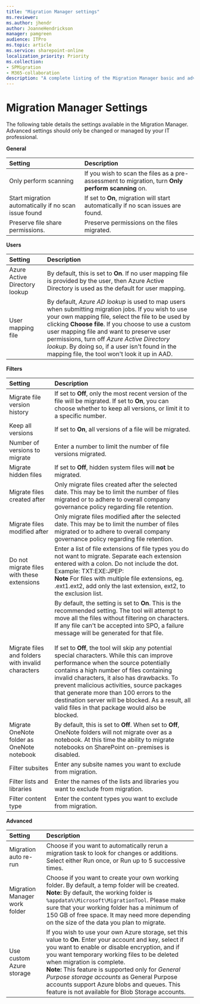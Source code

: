 ```yaml
---
title: "Migration Manager settings"
ms.reviewer: 
ms.author: jhendr
author: JoanneHendrickson
manager: pamgreen
audience: ITPro
ms.topic: article
ms.service: sharepoint-online
localization_priority: Priority
ms.collection: 
- SPMigration
- M365-collaboration
description: "A complete listing of the Migration Manager basic and advanced settings." 
---
```


# Migration Manager Settings

The following table details the settings available in the Migration Manager. Advanced settings should only be changed or managed by your IT professional. 

**General**
 
|**Setting**|**Description**|
|:-----|:-----|
|Only perform scanning|If you wish to scan the files as a pre-assessment to migration, turn **Only perform scanning** on.|
|Start migration automatically if no scan issue found |If set to **On**, migration will start automatically if no scan issues are found. |
|Preserve file share permissions.|Preserve permissions on the files migrated.|


**Users**

|**Setting**|**Description**|
|:-----|:-----|
|Azure Active Directory lookup |By default, this is set to **On**. If no user mapping file is provided by the user, then Azure Active Directory is used as the default for user mapping.|
|User mapping file|By default,  *Azure AD lookup*  is used to map users when submitting migration jobs. If you wish to use your own mapping file, select the file to be used by clicking **Choose file**. If you choose to use a custom user mapping file and want to preserve user permissions, turn off  *Azure Active Directory lookup*. By doing so, if a user isn't found in the mapping file, the tool won't look it up in AAD.|


**Filters**

|**Setting**|**Description**|
|:-----|:-----|
|Migrate file version history |If set to **Off**, only the most recent version of the file will be migrated. If set to **On**, you can choose whether to keep all versions, or limit it to a specific number.|
|Keep all versions|If set to **On**, all versions of a file will be migrated.|
|Number of versions to migrate|Enter a number to limit the number of file versions migrated.|
|Migrate hidden files|If set to **Off**, hidden system files will **not** be migrated. |
|Migrate files created after|Only migrate files created after the selected date. This may be to limit the number of files migrated or to adhere to overall company governance policy regarding file retention.|
|Migrate files modified after|Only migrate files modified after the selected date. This may be to limit the number of files migrated or to adhere to overall company governance policy regarding file retention. |
|Do not migrate files with these extensions|Enter a list of file extensions of file types you do not want to migrate. Separate each extension entered with a colon. Do not include the dot.  Example: TXT:EXE:JPEP: </br> **Note** For files with multiple file extensions, eg. .ext1.ext2, add only the last extension, ext2, to the exclusion list.|
|Migrate files and folders with invalid characters|By default, the setting is set to **On**. This is the recommended setting. The tool will attempt to move all the files without filtering on characters. If any file can't be accepted into SPO, a failure message will be generated for that file.  <br/><br/>  If set to **Off**, the tool will skip any potential special characters. While this can improve performance when the source potentially contains a high number of files containing invalid characters, it also has drawbacks. To prevent malicious activities, source packages that generate more than 100 errors to the destination server will be blocked. As a result, all valid files in that package would also be blocked.  <br/> |
|Migrate OneNote folder as OneNote notebook <br/>|By default, this is set to **Off**. When set to **Off**, OneNote folders will not migrate over as a notebook.  At this time the ability to migrate notebooks on SharePoint on-premises is disabled.<br/>|
|Filter subsites|Enter any subsite names you want to exclude from migration.|
|Filter lists and libraries|Enter the names of the lists and libraries you want to exclude from migration.|
|Filter content type|Enter the content types you want to exclude from migration.|


**Advanced**

|**Setting**|**Description**|
|:-----|:-----|
|Migration auto re-run|Choose if you want to automatically rerun a migration task to look for changes or additions. Select either Run once, or Run up to 5 successive times.|
|Migration Manager work folder  <br/> |Choose if you want to create your own working folder.  By default, a temp folder will be created. <br/> **Note:** By default, the working folder is `%appdata%\Microsoft\MigrationTool`. Please make sure that your working folder has a minimum of 150 GB of free space. It may need more depending on the size of the data you plan to migrate.|
|Use custom Azure storage|If you wish to use your own Azure storage, set this value to **On**.  Enter your account and key, select if you want to enable or disable encryption, and if you want temporary working files to be deleted when migration is complete.  <br/> **Note:** This feature is supported only for *General Purpose storage accounts*  as General Purpose accounts support Azure blobs and queues. This feature is not available for Blob Storage accounts.|
   


